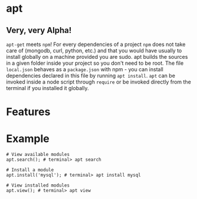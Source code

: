 apt
======

## Very, very Alpha!

`apt-get` meets `npm`! For every dependencies of a project `npm` does not take care of (mongodb, curl, python, etc.) and that you would have usually to install globally on a machine provided you are sudo. apt builds the sources in a given folder inside your project so you don't need to be root. The file `local.json` behaves as a `package.json` with npm - you can install dependencies declared in this file by running `apt install`. `apt` can be invoked inside a node script through `require` or be invoked directly from the terminal if you installed it globally.

# Features

# Example

    # View available modules
    apt.search(); # terminal> apt search

    # Install a module
    apt.install('mysql'); # terminal> apt install mysql

    # View installed modules
    apt.view(); # terminal> apt view